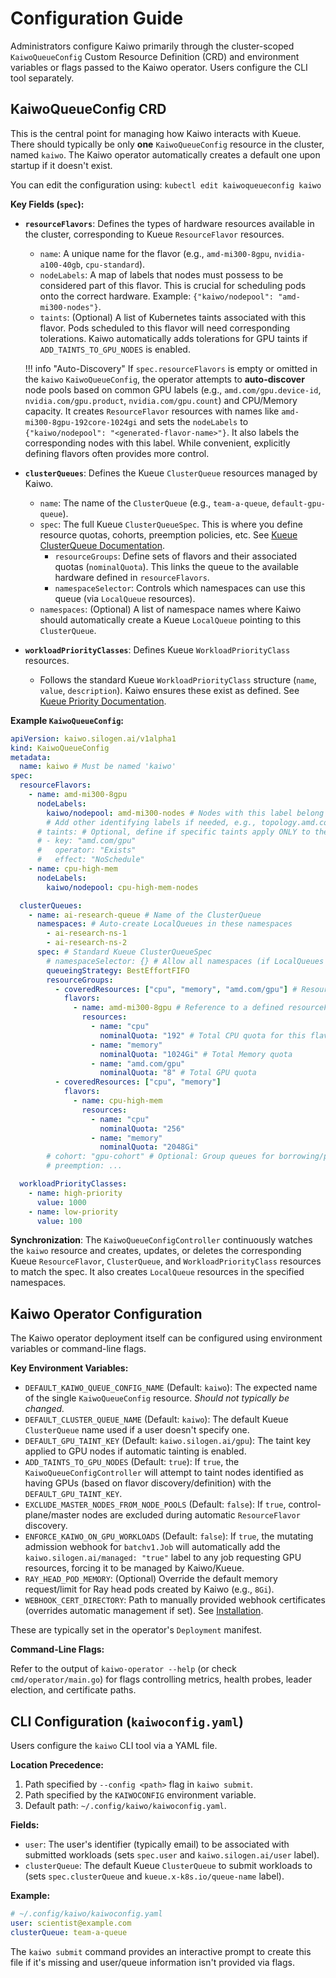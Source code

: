 # Configuration Guide

Administrators configure Kaiwo primarily through the cluster-scoped `KaiwoQueueConfig` Custom Resource Definition (CRD) and environment variables or flags passed to the Kaiwo operator. Users configure the CLI tool separately.

## KaiwoQueueConfig CRD

This is the central point for managing how Kaiwo interacts with Kueue. There should typically be only **one** `KaiwoQueueConfig` resource in the cluster, named `kaiwo`. The Kaiwo operator automatically creates a default one upon startup if it doesn't exist.

You can edit the configuration using:
`kubectl edit kaiwoqueueconfig kaiwo`

**Key Fields (`spec`):**

*   **`resourceFlavors`**: Defines the types of hardware resources available in the cluster, corresponding to Kueue `ResourceFlavor` resources.
    *   `name`: A unique name for the flavor (e.g., `amd-mi300-8gpu`, `nvidia-a100-40gb`, `cpu-standard`).
    *   `nodeLabels`: A map of labels that nodes must possess to be considered part of this flavor. This is crucial for scheduling pods onto the correct hardware. Example: `{"kaiwo/nodepool": "amd-mi300-nodes"}`.
    *   `taints`: (Optional) A list of Kubernetes taints associated with this flavor. Pods scheduled to this flavor will need corresponding tolerations. Kaiwo automatically adds tolerations for GPU taints if `ADD_TAINTS_TO_GPU_NODES` is enabled.

    !!! info "Auto-Discovery"
        If `spec.resourceFlavors` is empty or omitted in the `kaiwo` `KaiwoQueueConfig`, the operator attempts to **auto-discover** node pools based on common GPU labels (e.g., `amd.com/gpu.device-id`, `nvidia.com/gpu.product`, `nvidia.com/gpu.count`) and CPU/Memory capacity. It creates `ResourceFlavor` resources with names like `amd-mi300-8gpu-192core-1024gi` and sets the `nodeLabels` to `{"kaiwo/nodepool": "<generated-flavor-name>"}`. It also labels the corresponding nodes with this label. While convenient, explicitly defining flavors often provides more control.

*   **`clusterQueues`**: Defines the Kueue `ClusterQueue` resources managed by Kaiwo.
    *   `name`: The name of the `ClusterQueue` (e.g., `team-a-queue`, `default-gpu-queue`).
    *   `spec`: The full Kueue `ClusterQueueSpec`. This is where you define resource quotas, cohorts, preemption policies, etc. See [Kueue ClusterQueue Documentation](https://kueue.sigs.k8s.io/docs/concepts/cluster_queue/).
        *   `resourceGroups`: Define sets of flavors and their associated quotas (`nominalQuota`). This links the queue to the available hardware defined in `resourceFlavors`.
        *   `namespaceSelector`: Controls which namespaces can use this queue (via `LocalQueue` resources).
    *   `namespaces`: (Optional) A list of namespace names where Kaiwo should automatically create a Kueue `LocalQueue` pointing to this `ClusterQueue`.

*   **`workloadPriorityClasses`**: Defines Kueue `WorkloadPriorityClass` resources.
    *   Follows the standard Kueue `WorkloadPriorityClass` structure (`name`, `value`, `description`). Kaiwo ensures these exist as defined. See [Kueue Priority Documentation](https://kueue.sigs.k8s.io/docs/concepts/workload_priority_class/).

**Example `KaiwoQueueConfig`:**

```yaml
apiVersion: kaiwo.silogen.ai/v1alpha1
kind: KaiwoQueueConfig
metadata:
  name: kaiwo # Must be named 'kaiwo'
spec:
  resourceFlavors:
    - name: amd-mi300-8gpu
      nodeLabels:
        kaiwo/nodepool: amd-mi300-nodes # Nodes with this label belong to this flavor
        # Add other identifying labels if needed, e.g., topology.amd.com/gpu-count: '8'
      # taints: # Optional, define if specific taints apply ONLY to these nodes
      # - key: "amd.com/gpu"
      #   operator: "Exists"
      #   effect: "NoSchedule"
    - name: cpu-high-mem
      nodeLabels:
        kaiwo/nodepool: cpu-high-mem-nodes

  clusterQueues:
    - name: ai-research-queue # Name of the ClusterQueue
      namespaces: # Auto-create LocalQueues in these namespaces
        - ai-research-ns-1
        - ai-research-ns-2
      spec: # Standard Kueue ClusterQueueSpec
        # namespaceSelector: {} # Allow all namespaces (if LocalQueues exist)
        queueingStrategy: BestEffortFIFO
        resourceGroups:
          - coveredResources: ["cpu", "memory", "amd.com/gpu"] # Resources managed by this group
            flavors:
              - name: amd-mi300-8gpu # Reference to a defined resourceFlavor
                resources:
                  - name: "cpu"
                    nominalQuota: "192" # Total CPU quota for this flavor in this queue
                  - name: "memory"
                    nominalQuota: "1024Gi" # Total Memory quota
                  - name: "amd.com/gpu"
                    nominalQuota: "8" # Total GPU quota
          - coveredResources: ["cpu", "memory"]
            flavors:
              - name: cpu-high-mem
                resources:
                  - name: "cpu"
                    nominalQuota: "256"
                  - name: "memory"
                    nominalQuota: "2048Gi"
        # cohort: "gpu-cohort" # Optional: Group queues for borrowing/preemption
        # preemption: ...

  workloadPriorityClasses:
    - name: high-priority
      value: 1000
    - name: low-priority
      value: 100
```

**Synchronization**: The `KaiwoQueueConfigController` continuously watches the `kaiwo` resource and creates, updates, or deletes the corresponding Kueue `ResourceFlavor`, `ClusterQueue`, and `WorkloadPriorityClass` resources to match the spec. It also creates `LocalQueue` resources in the specified namespaces.

## Kaiwo Operator Configuration

The Kaiwo operator deployment itself can be configured using environment variables or command-line flags.

**Key Environment Variables:**

*   `DEFAULT_KAIWO_QUEUE_CONFIG_NAME` (Default: `kaiwo`): The expected name of the single `KaiwoQueueConfig` resource. *Should not typically be changed.*
*   `DEFAULT_CLUSTER_QUEUE_NAME` (Default: `kaiwo`): The default Kueue `ClusterQueue` name used if a user doesn't specify one.
*   `DEFAULT_GPU_TAINT_KEY` (Default: `kaiwo.silogen.ai/gpu`): The taint key applied to GPU nodes if automatic tainting is enabled.
*   `ADD_TAINTS_TO_GPU_NODES` (Default: `true`): If `true`, the `KaiwoQueueConfigController` will attempt to taint nodes identified as having GPUs (based on flavor discovery/definition) with the `DEFAULT_GPU_TAINT_KEY`.
*   `EXCLUDE_MASTER_NODES_FROM_NODE_POOLS` (Default: `false`): If `true`, control-plane/master nodes are excluded during automatic `ResourceFlavor` discovery.
*   `ENFORCE_KAIWO_ON_GPU_WORKLOADS` (Default: `false`): If `true`, the mutating admission webhook for `batchv1.Job` will automatically add the `kaiwo.silogen.ai/managed: "true"` label to any job requesting GPU resources, forcing it to be managed by Kaiwo/Kueue.
*   `RAY_HEAD_POD_MEMORY`: (Optional) Override the default memory request/limit for Ray head pods created by Kaiwo (e.g., `8Gi`).
*   `WEBHOOK_CERT_DIRECTORY`: Path to manually provided webhook certificates (overrides automatic management if set). See [Installation](./installation.md).

These are typically set in the operator's `Deployment` manifest.

**Command-Line Flags:**

Refer to the output of `kaiwo-operator --help` (or check `cmd/operator/main.go`) for flags controlling metrics, health probes, leader election, and certificate paths.

## CLI Configuration (`kaiwoconfig.yaml`)

Users configure the `kaiwo` CLI tool via a YAML file.

**Location Precedence:**

1.  Path specified by `--config <path>` flag in `kaiwo submit`.
2.  Path specified by the `KAIWOCONFIG` environment variable.
3.  Default path: `~/.config/kaiwo/kaiwoconfig.yaml`.

**Fields:**

*   `user`: The user's identifier (typically email) to be associated with submitted workloads (sets `spec.user` and `kaiwo.silogen.ai/user` label).
*   `clusterQueue`: The default Kueue `ClusterQueue` to submit workloads to (sets `spec.clusterQueue` and `kueue.x-k8s.io/queue-name` label).

**Example:**

```yaml
# ~/.config/kaiwo/kaiwoconfig.yaml
user: scientist@example.com
clusterQueue: team-a-queue
```

The `kaiwo submit` command provides an interactive prompt to create this file if it's missing and user/queue information isn't provided via flags.
